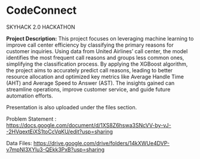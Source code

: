 # CodeConnect
SKYHACK 2.0 HACKATHON

**Project Description:**
This project focuses on leveraging machine learning to improve call center efficiency by classifying the primary reasons for customer inquiries. Using data from United Airlines’ call center, the model identifies the most frequent call reasons and groups less common ones, simplifying the classification process. By applying the XGBoost algorithm, the project aims to accurately predict call reasons, leading to better resource allocation and optimized key metrics like Average Handle Time (AHT) and Average Speed to Answer (AST). The insights gained can streamline operations, improve customer service, and guide future automation efforts.

Presentation is also uploaded under the files section.

Problem Statement : https://docs.google.com/document/d/1XS8Z6hswa3SNcVV-by-vJ--2HVqextEiXS1toCcVqKU/edit?usp=sharing

Data Files: https://drive.google.com/drive/folders/14kXWUe4DVP-v7mpNI3XYlu3-QEkk3PxB?usp=sharing
